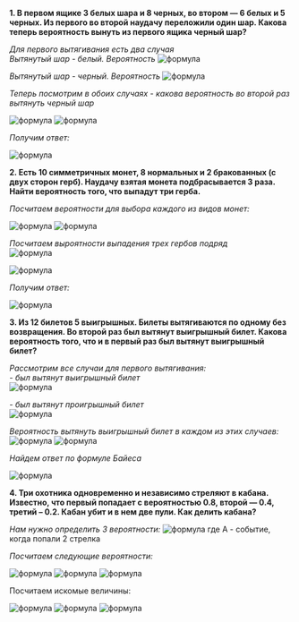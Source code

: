 **1. В первом ящике 3 белых шара и 8 черных, во втором — 6 белых и 5
черных. Из первого во второй наудачу переложили один шар. Какова
теперь вероятность вынуть из первого ящика черный шар?**   
  
_Для первого вытягивания есть два случая_  
_Вытянутый шар - белый. Вероятность_
![формула](https://latex.codecogs.com/svg.image?&space;P(H_{w})=\frac{3}{11})  
  

_Вытянутый шар - черный. Вероятность_
![формула](https://latex.codecogs.com/svg.image?&space;P(H_{b})=\frac{8}{11})  
   
 
_Теперь посмотрим в обоих случаях - какова вероятность во второй раз вытянуть черный шар_  

![формула](https://latex.codecogs.com/svg.image?&space;P(A_{b}|H_{w})=\frac{7}{10}\ast&space;\frac{8}{11}=0,5(09))  
![формула](https://latex.codecogs.com/svg.image?&space;P(A_{b}|H_{b})=\frac{8}{10}\ast&space;\frac{3}{11}=0,2(18))  
  
  
_Получим ответ:_  

![формула](https://latex.codecogs.com/svg.image?&space;P(A_{b})=P(A_{b}|H_{w})+P(A_{b}|H_{b})=0,(72))
 
**2. Есть 10 симметричных монет, 8 нормальных и 2 бракованных (с двух
сторон герб). Наудачу взятая монета подбрасывается 3 раза. Найти
вероятность того, что выпадут три герба.**  

_Посчитаем вероятности для выбора каждого из видов монет:_  

![формула](https://latex.codecogs.com/svg.image?&space;P(H_{norm})=\frac{8}{10})  
![формула](https://latex.codecogs.com/svg.image?&space;P(H_{fake})=\frac{2}{10})  
  
_Посчитаем выроятности выпадения трех гербов подряд_  
![формула](https://latex.codecogs.com/svg.image?&space;P(A_{3gerb}|H_{norm})=\frac{1}{2}\ast&space;\frac{1}{2}\ast&space;\frac{1}{2}\ast&space;\frac{8}{10}\ast&space;=0,1)  

![формула](https://latex.codecogs.com/svg.image?&space;P(A_{3gerb}|H_{fake})=1\ast&space;1\ast&space;1\ast&space;\frac{2}{10}\ast&space;=0,2)  
  
_Получим ответ:_  

![формула](https://latex.codecogs.com/svg.image?&space;P(A_{3gerb})=P(A_{3gerb}|H_{normal})+P(A_{3gerb}|H_{fake})=0,3)



**3. Из 12 билетов 5 выигрышных. Билеты вытягиваются по одному без
возвращения. Во второй раз был вытянут выигрышный билет. Какова
вероятность того, что и в первый раз был вытянут выигрышный билет?**
  
_Рассмотрим все случаи для первого вытягивания:_  
_- был вытянут выигрышный билет_  
![формула](https://latex.codecogs.com/svg.image?\inline&space;P(H_{1})=\frac{5}{12})

_- был вытянут проигрышный билет_  
![формула](https://latex.codecogs.com/svg.image?\inline&space;P(H_{2})=\frac{7}{12})  
  
  
_Вероятность вытянуть выигрышный билет в каждом из этих случаев:_  
![формула](https://latex.codecogs.com/svg.image?\inline&space;P(A|H_{1})=\frac{5}{12}\ast&space;\frac{4}{11}=\frac{20}{132})
![формула](https://latex.codecogs.com/svg.image?\inline&space;P(A|H_{2})=\frac{7}{12}\ast&space;\frac{5}{11}=\frac{35}{132})  
  
  
_Найдем ответ по формуле Байеса_

![формула](https://latex.codecogs.com/svg.image?\inline&space;P(H_{1}|A)=\frac{P(A|H_{1})\ast&space;P(H_{1})}{P(A|H_{1})\ast&space;P(H_{1})+P(A|H_{2})\ast&space;P(H_{2})}\ast&space;=\frac{\frac{5}{12}\ast&space;\frac{20}{132}}{\frac{5}{12}\ast&space;\frac{20}{132}+\frac{4}{12}\ast&space;\frac{35}{132}}=\frac{0,06(31)}{0,6(31)+0,(07)})


**4. Три охотника одновременно и независимо стреляют в кабана. Известно,
что первый попадает с вероятностью 0.8, второй — 0.4, третий – 0.2. Кабан
убит и в нем две пули. Как делить кабана?** 

_Нам нужно определить 3 вероятности:_
![формула](https://latex.codecogs.com/svg.image?&space;P(H_{1stShooter}|A);P(H_{2ndShooter}|A);P(H_{3dShooter}|A))  
где A - событие, когда попали 2 стрелка  
  
_Посчитаем следующие вероятности:_

![формула](https://latex.codecogs.com/svg.image?&space;P(A|H_{1stShooter})=P(Shooter_{1})\ast&space;P(Shooter_{2})\ast&space;P(\bar{Shooter_{3}})\ast&space;+P(Shooter_{1})\ast&space;P(\bar{Shooter_{2}})\ast&space;P(Shooter_{3})\ast&space;=0,8\ast&space;0,4\ast&space;0,8+0,8\ast&space;0,6\ast&space;0,2=0,352)  
![формула](https://latex.codecogs.com/svg.image?&space;P(A|H_{2ndShooter})=P(\bar{Shooter_{1}})\ast&space;P(Shooter_{2})\ast&space;P(Shooter_{3})\ast&space;+P(Shooter_{1})\ast&space;P(Shooter_{2})\ast&space;P(\bar{Shooter_{3}})\ast&space;=0,2\ast&space;0,4\ast&space;0,2+0,8\ast&space;0,4\ast&space;0,8=0,272)  
![формула](https://latex.codecogs.com/svg.image?&space;P(A|H_{3dShooter})=P(\bar{Shooter_{1}})\ast&space;P(Shooter_{2})\ast&space;P(Shooter_{3})\ast&space;+P(Shooter_{1})\ast&space;P(\bar{Shooter_{2}})\ast&space;P(Shooter_{3})\ast&space;=0,2\ast&space;0,4\ast&space;0,2+0,8\ast&space;0,6\ast&space;0,2=0,112)
  
Посчитаем искомые величины:

![формула](https://latex.codecogs.com/svg.image?&space;P(H_{1stShooter}|A)=\frac{0,353\ast&space;0,8}{0,353\ast&space;0,8+0,272\ast&space;0,4+0,112\ast&space;0,2}=0,6827853)
![формула](https://latex.codecogs.com/svg.image?&space;P(H_{2ndShooter}|A)=\frac{0,272\ast&space;0,4}{0,353\ast&space;0,8+0,272\ast&space;0,4+0,112\ast&space;0,2}=0,263056093)
![формула](https://latex.codecogs.com/svg.image?&space;P(H_{3dShooter}|A)=\frac{0,112\ast&space;0,2}{0,353\ast&space;0,8+0,272\ast&space;0,4+0,112\ast&space;0,2}=0,0541586074)
